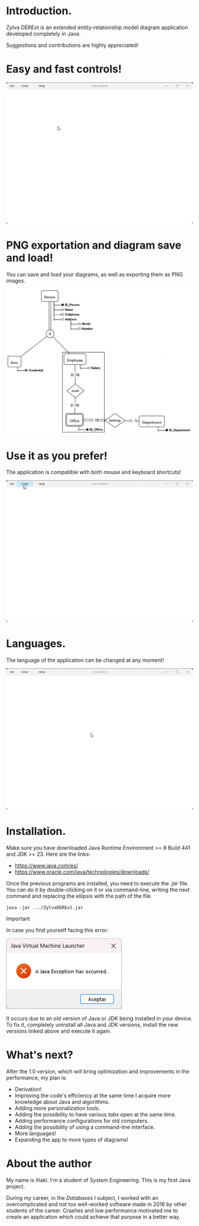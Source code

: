# Introduction.

Zylva DERExt is an extended entity-relationship model diagram application developed completely in Java.

Suggestions and contributions are highly appreciated!

# Easy and fast controls!

![exampleCreation.gif](src/resources/multimedia/exampleCreation.gif)

# PNG exportation and diagram save and load!

You can save and load your diagrams, as well as exporting them as PNG images.

![exampleDiagram.png](src/resources/multimedia/exampleDiagram.png)

# Use it as you prefer!

The application is compatible with both mouse and keyboard shortcuts!

![mouseAndKeyboardControls.gif](src/resources/multimedia/mouseAndKeyboardControls.gif)

# Languages.

The language of the application can be changed at any moment!

![languageSelection.gif](src/resources/multimedia/languageSelection.gif)

# Installation.

Make sure you have downloaded Java Runtime Environment >= 8 Build 441 and JDK >= 23. Here are the links:
- https://www.java.com/es/
- https://www.oracle.com/java/technologies/downloads/

Once the previous programs are installed, you need to execute the *.jar* file.
You can do it by double-clicking on it or via command-line,
writing the next command and replacing the ellipsis with the path of the file.

```
java -jar .../ZylvaDERExt.jar
```

> [!IMPORTANT]
> 
> In case you find yourself facing this error:
> 
>![javaException.png](src/resources/multimedia/javaException.png)
> 
> It occurs due to an old version of Java or JDK being installed in your device.
> To fix it, completely uninstall all Java and JDK versions,
> install the new versions linked above and execute it again.

# What's next?

After the 1.0 version, which will bring optimization and improvements in the performance, my plan is:

- Derivation!
- Improving the code's efficiency at the same time I acquire more knowledge about Java and algorithms.
- Adding more personalization tools.
- Adding the possibility to have various *tabs* open at the same time.
- Adding performance configurations for old computers.
- Adding the possibility of using a command-line interface.
- More languages!
- Expanding the app to more types of diagrams!

# About the author

My name is Iñaki. I'm a student of System Engineering. This is my first Java project.

During my career, in the *Databases I* subject, I worked with an overcomplicated and not too well-worked software
made in 2016 by other students of the career. Crashes and low performance motivated me to create an application which
could achieve that purpose in a better way.
